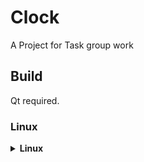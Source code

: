 # Clock

A Project for Task group work

## Build

Qt required.

### Linux

<details>
<summary><b>Linux</b></summary>

```cmake
cd source
cmake --preset=linux-release
cmake --build --preset=linux-build --target=test
```

</details>
